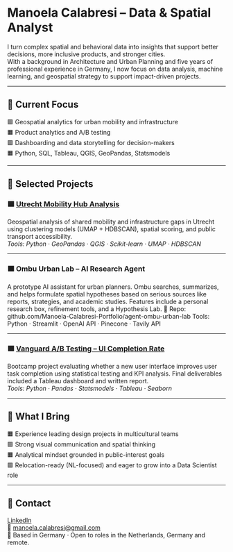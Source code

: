 # Manoela Calabresi – Data & Spatial Analyst 

I turn complex spatial and behavioral data into insights that support better decisions, more inclusive products, and stronger cities.  
With a background in Architecture and Urban Planning and five years of professional experience in Germany, I now focus on data analysis, machine learning, and geospatial strategy to support impact-driven projects.

---

## 🔸 Current Focus

🟪 Geospatial analytics for urban mobility and infrastructure  
🟧 Product analytics and A/B testing  
🟪 Dashboarding and data storytelling for decision-makers  
🟧 Python, SQL, Tableau, QGIS, GeoPandas, Statsmodels

---

## 🔸 Selected Projects

### 🟪 [Utrecht Mobility Hub Analysis](https://github.com/Manoela-Calabresi-Portfolio/Utrecht-Mobility-Hub-Analysis)
Geospatial analysis of shared mobility and infrastructure gaps in Utrecht using clustering models (UMAP + HDBSCAN), spatial scoring, and public transport accessibility.  
*Tools: Python · GeoPandas · QGIS · Scikit-learn · UMAP · HDBSCAN*

---

### 🟧 Ombu Urban Lab – AI Research Agent
A prototype AI assistant for urban planners. Ombu searches, summarizes, and helps formulate spatial hypotheses based on serious sources like reports, strategies, and academic studies. Features include a personal research box, refinement tools, and a Hypothesis Lab.
🔗 Repo: github.com/Manoela-Calabresi-Portfolio/agent-ombu-urban-lab
Tools: Python · Streamlit · OpenAI API · Pinecone · Tavily API

---

### 🟪 [Vanguard A/B Testing – UI Completion Rate](https://github.com/Manoela-Calabresi-Portfolio/Vanguard_Stocks_AB_testing)  
Bootcamp project evaluating whether a new user interface improves user task completion using statistical testing and KPI analysis. Final deliverables included a Tableau dashboard and written report.  
*Tools: Python · Pandas · Statsmodels · Tableau · Seaborn*

---

## 🔸 What I Bring

🟧 Experience leading design projects in multicultural teams  
🟪 Strong visual communication and spatial thinking  
🟧 Analytical mindset grounded in public-interest goals  
🟪 Relocation-ready (NL-focused) and eager to grow into a Data Scientist role

---

## 🔸 Contact

[LinkedIn](https://www.linkedin.com/in/manoela-calabresi/)  
📧 manoela.calabresi@gmail.com  
📍 Based in Germany · Open to roles in the Netherlands, Germany and remote.
